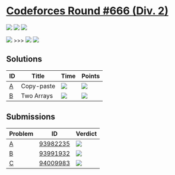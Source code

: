 # [Codeforces Round #666 (Div. 2)](https://codeforces.com/contest/1417)

![](https://img.shields.io/badge/Participation-9-blueviolet) ![](https://img.shields.io/badge/Rank-3134-orange) ![](https://img.shields.io/badge/Points-1294-blue)

![](https://img.shields.io/badge/Pupil-1388-lightgreen) >>> ![](https://img.shields.io/badge/Pupil-1373-lightgreen) ![](https://img.shields.io/badge/---15-red)

## Solutions
| ID | Title | Time | Points |
| --- | --- | --- | --- |
| [A](https://codeforces.com/contest/1417/problem/A) | Copy-paste | ![](https://img.shields.io/badge/-00%3A21-yellowgreen) | ![](https://img.shields.io/badge/-458%2F500-blue) |
| [B](https://codeforces.com/contest/1417/problem/B) | Two Arrays | ![](https://img.shields.io/badge/-01%3A41-yellowgreen) | ![](https://img.shields.io/badge/-836%2F1000-blue) |

## Submissions
| Problem | ID | Verdict |
| --- | --- | --- |
| [A](https://codeforces.com/contest/1417/problem/A) | [93982235](https://codeforces.com/contest/1417/submission/93982235) | ![](https://img.shields.io/badge/-Accepted-brightgreen) |
| [B](https://codeforces.com/contest/1417/problem/B) | [93991932](https://codeforces.com/contest/1417/submission/93991932) | ![](https://img.shields.io/badge/-Accepted-brightgreen) |
| [C](https://codeforces.com/contest/1417/problem/C) | [94009983](https://codeforces.com/contest/1417/submission/94009983) | ![](https://img.shields.io/badge/-Wrong%20answer%20on%20test%205-red) |
